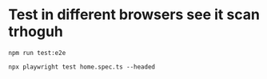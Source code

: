 # Test in different browsers see it scan trhoguh 

```
npm run test:e2e
```
```
npx playwright test home.spec.ts --headed
```